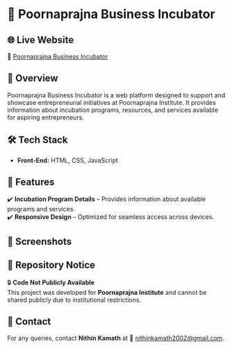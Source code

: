 # 🚀 Poornaprajna Business Incubator  

## 🌐 Live Website  
🔗 [Poornaprajna Business Incubator](https://poornaprajnaincubator.in/)

## 📌 Overview  
Poornaprajna Business Incubator is a web platform designed to support and showcase entrepreneurial initiatives at Poornaprajna Institute. It provides information about incubation programs, resources, and services available for aspiring entrepreneurs.  

## 🛠️ Tech Stack  
- **Front-End:** HTML, CSS, JavaScript  

## 🔑 Features  
✔️ **Incubation Program Details** – Provides information about available programs and services.  
✔️ **Responsive Design** – Optimized for seamless access across devices.  

## 📸 Screenshots  

## 🚫 Repository Notice  
🔒 **Code Not Publicly Available**  
This project was developed for **Poornaprajna Institute** and cannot be shared publicly due to institutional restrictions.  

## 📩 Contact  
For any queries, contact **Nithin Kamath** at 📧 [nithinkamath2002@gmail.com](mailto:nithinkamath2002@gmail.com).  
